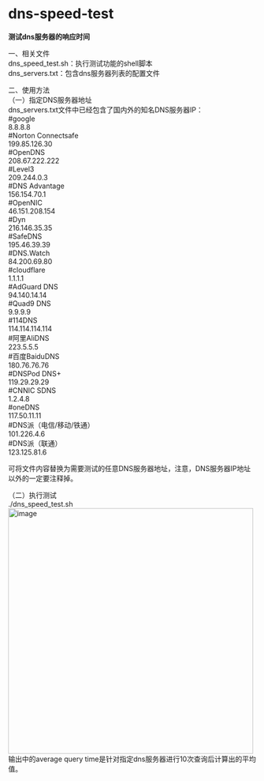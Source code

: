 # dns-speed-test

**测试dns服务器的响应时间**

一、相关文件  
dns_speed_test.sh：执行测试功能的shell脚本  
dns_servers.txt：包含dns服务器列表的配置文件
  
二、使用方法  
（一）指定DNS服务器地址  
dns_servers.txt文件中已经包含了国内外的知名DNS服务器IP：  
#google  
8.8.8.8  
#Norton Connectsafe  
199.85.126.30  
#OpenDNS  
208.67.222.222  
#Level3  
209.244.0.3  
#DNS Advantage  
156.154.70.1  
#OpenNIC  
46.151.208.154  
#Dyn  
216.146.35.35  
#SafeDNS  
195.46.39.39  
#DNS.Watch  
84.200.69.80  
#cloudflare  
1.1.1.1  
#AdGuard DNS  
94.140.14.14  
#Quad9 DNS  
9.9.9.9  
#114DNS  
114.114.114.114  
#阿里AliDNS  
223.5.5.5  
#百度BaiduDNS  
180.76.76.76  
#DNSPod DNS+  
119.29.29.29  
#CNNIC SDNS  
1.2.4.8  
#oneDNS  
117.50.11.11  
#DNS派（电信/移动/铁通）  
101.226.4.6  
#DNS派（联通）  
123.125.81.6  
  
可将文件内容替换为需要测试的任意DNS服务器地址，注意，DNS服务器IP地址以外的一定要注释掉。  
  
（二）执行测试  
./dns_speed_test.sh  
<img width="497" alt="image" src="https://user-images.githubusercontent.com/63601413/216840881-d42d40d0-cb70-42ac-8b32-e2929b5688ab.png">  
输出中的average query time是针对指定dns服务器进行10次查询后计算出的平均值。
